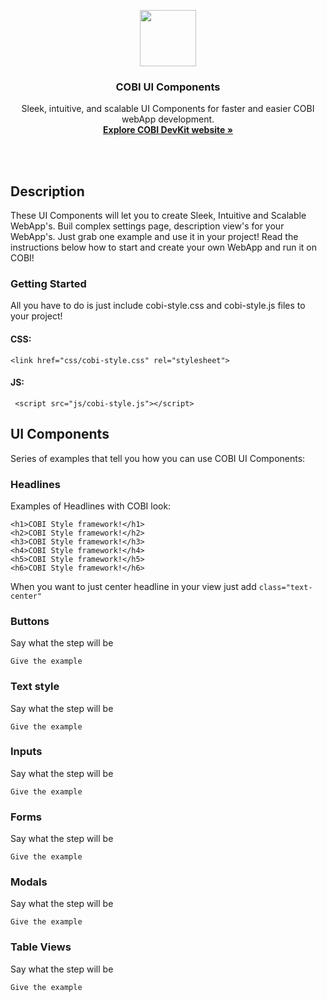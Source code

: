 
<p align="center">
  <a href="www.cobi.bike"><img width="90px" height="90px" src="https://cdn.cobi.bike/devkit/resources/images/devkit-logo.svg">
  </a>

  <h3 align="center">COBI UI Components</h3>

  <p align="center">
    Sleek, intuitive, and scalable UI Components for faster and easier COBI webApp development.
    <br>
    <a href="www.cobi.bike"><strong>Explore COBI DevKit website &raquo;</strong></a>
    <br>
    <br>
  </p>
</p>

<br>

## Description

These UI Components will let you to create Sleek, Intuitive and Scalable WebApp's. Buil complex settings page, description view's for your WebApp's. Just grab one example and use it in your project! Read the instructions below how to start and create your own WebApp and run it on COBI!

### Getting Started

All you have to do is just include cobi-style.css and cobi-style.js files to your project!

#### CSS:
```
<link href="css/cobi-style.css" rel="stylesheet">
```
#### JS:
```
 <script src="js/cobi-style.js"></script>
```


## UI Components

Series of examples that tell you how you can use COBI UI Components:


### Headlines

Examples of Headlines with COBI look:

```
<h1>COBI Style framework!</h1>
<h2>COBI Style framework!</h2>
<h3>COBI Style framework!</h3>
<h4>COBI Style framework!</h4>
<h5>COBI Style framework!</h5>
<h6>COBI Style framework!</h6>
```

When you want to just center headline in your view just add ```class="text-center"```


### Buttons

Say what the step will be

```
Give the example
```

### Text style

Say what the step will be

```
Give the example
```

### Inputs

Say what the step will be

```
Give the example
```

### Forms

Say what the step will be

```
Give the example
```
### Modals

Say what the step will be

```
Give the example
```

### Table Views

Say what the step will be

```
Give the example
```





